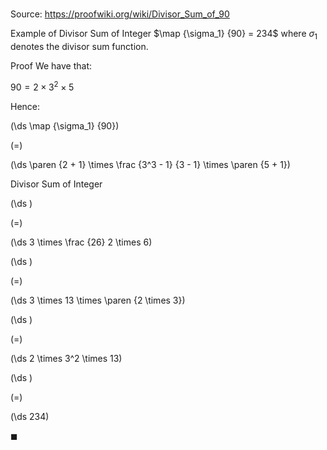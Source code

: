 # 

Source: https://proofwiki.org/wiki/Divisor_Sum_of_90

Example of Divisor Sum of Integer
$\map {\sigma_1} {90} = 234$
where $\sigma_1$ denotes the divisor sum function.


Proof
We have that:

$90 = 2 \times 3^2 \times 5$

Hence:














\(\ds \map {\sigma_1} {90}\)

\(=\)







\(\ds \paren {2 + 1} \times \frac {3^3 - 1} {3 - 1} \times \paren {5 + 1}\)





Divisor Sum of Integer














\(\ds \)

\(=\)







\(\ds 3 \times \frac {26} 2 \times 6\)




















\(\ds \)

\(=\)







\(\ds 3 \times 13 \times \paren {2 \times 3}\)




















\(\ds \)

\(=\)







\(\ds 2 \times 3^2 \times 13\)




















\(\ds \)

\(=\)







\(\ds 234\)









$\blacksquare$





